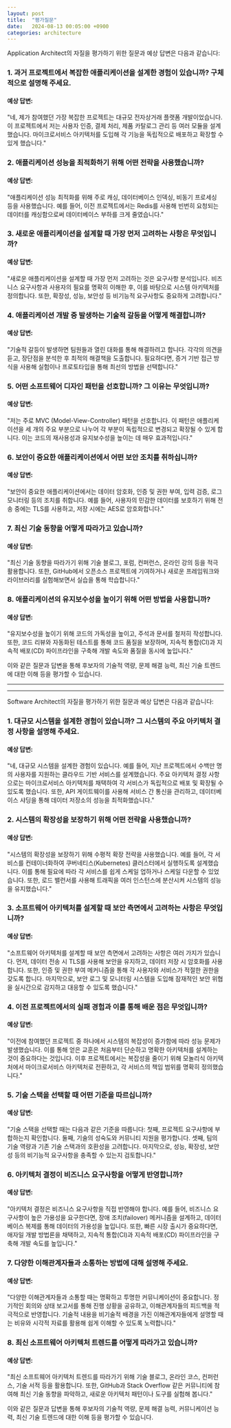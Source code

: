 ```yaml
---
layout: post
title:  "평가질문"
date:   2024-08-13 00:05:00 +0900
categories: architecture
---
```


Application Architect의 자질을 평가하기 위한 질문과 예상 답변은 다음과 같습니다:

### 1. 과거 프로젝트에서 복잡한 애플리케이션을 설계한 경험이 있습니까? 구체적으로 설명해 주세요.
#### 예상 답변:
"네, 제가 참여했던 가장 복잡한 프로젝트는 대규모 전자상거래 플랫폼 개발이었습니다. 이 프로젝트에서 저는 사용자 인증, 결제 처리, 제품 카탈로그 관리 등 여러 모듈을 설계했습니다. 마이크로서비스 아키텍처를 도입해 각 기능을 독립적으로 배포하고 확장할 수 있게 했습니다."

### 2. 애플리케이션 성능을 최적화하기 위해 어떤 전략을 사용했습니까?
#### 예상 답변:
"애플리케이션 성능 최적화를 위해 주로 캐싱, 데이터베이스 인덱싱, 비동기 프로세싱 등을 사용했습니다. 예를 들어, 이전 프로젝트에서는 Redis를 사용해 빈번히 요청되는 데이터를 캐싱함으로써 데이터베이스 부하를 크게 줄였습니다."

### 3. 새로운 애플리케이션을 설계할 때 가장 먼저 고려하는 사항은 무엇입니까?
#### 예상 답변:
"새로운 애플리케이션을 설계할 때 가장 먼저 고려하는 것은 요구사항 분석입니다. 비즈니스 요구사항과 사용자의 필요를 명확히 이해한 후, 이를 바탕으로 시스템 아키텍처를 정의합니다. 또한, 확장성, 성능, 보안성 등 비기능적 요구사항도 중요하게 고려합니다."

### 4. 애플리케이션 개발 중 발생하는 기술적 갈등을 어떻게 해결합니까?
#### 예상 답변:
"기술적 갈등이 발생하면 팀원들과 열린 대화를 통해 해결하려고 합니다. 각각의 의견을 듣고, 장단점을 분석한 후 최적의 해결책을 도출합니다. 필요하다면, 증거 기반 접근 방식을 사용해 실험이나 프로토타입을 통해 최선의 방법을 선택합니다."

### 5. 어떤 소프트웨어 디자인 패턴을 선호합니까? 그 이유는 무엇입니까?
#### 예상 답변:
"저는 주로 MVC (Model-View-Controller) 패턴을 선호합니다. 이 패턴은 애플리케이션을 세 개의 주요 부분으로 나누어 각 부분이 독립적으로 변경되고 확장될 수 있게 합니다. 이는 코드의 재사용성과 유지보수성을 높이는 데 매우 효과적입니다."

### 6. 보안이 중요한 애플리케이션에서 어떤 보안 조치를 취하십니까?
#### 예상 답변:
"보안이 중요한 애플리케이션에서는 데이터 암호화, 인증 및 권한 부여, 입력 검증, 로그 모니터링 등의 조치를 취합니다. 예를 들어, 사용자의 민감한 데이터를 보호하기 위해 전송 중에는 TLS를 사용하고, 저장 시에는 AES로 암호화합니다."

### 7. 최신 기술 동향을 어떻게 따라가고 있습니까?
#### 예상 답변:
"최신 기술 동향을 따라가기 위해 기술 블로그, 포럼, 컨퍼런스, 온라인 강의 등을 적극 활용합니다. 또한, GitHub에서 오픈소스 프로젝트에 기여하거나 새로운 프레임워크와 라이브러리를 실험해보면서 실습을 통해 학습합니다."

### 8. 애플리케이션의 유지보수성을 높이기 위해 어떤 방법을 사용합니까?
#### 예상 답변:
"유지보수성을 높이기 위해 코드의 가독성을 높이고, 주석과 문서를 철저히 작성합니다. 또한, 코드 리뷰와 자동화된 테스트를 통해 코드 품질을 보장하며, 지속적 통합(CI)과 지속적 배포(CD) 파이프라인을 구축해 개발 속도와 품질을 동시에 높입니다."

이와 같은 질문과 답변을 통해 후보자의 기술적 역량, 문제 해결 능력, 최신 기술 트렌드에 대한 이해 등을 평가할 수 있습니다.


---
---


Software Architect의 자질을 평가하기 위한 질문과 예상 답변은 다음과 같습니다:

### 1. 대규모 시스템을 설계한 경험이 있습니까? 그 시스템의 주요 아키텍처 결정 사항을 설명해 주세요.
#### 예상 답변:
"네, 대규모 시스템을 설계한 경험이 있습니다. 예를 들어, 지난 프로젝트에서 수백만 명의 사용자를 지원하는 클라우드 기반 서비스를 설계했습니다. 주요 아키텍처 결정 사항으로는 마이크로서비스 아키텍처를 채택하여 각 서비스가 독립적으로 배포 및 확장될 수 있도록 했습니다. 또한, API 게이트웨이를 사용해 서비스 간 통신을 관리하고, 데이터베이스 샤딩을 통해 데이터 저장소의 성능을 최적화했습니다."

### 2. 시스템의 확장성을 보장하기 위해 어떤 전략을 사용했습니까?
#### 예상 답변:
"시스템의 확장성을 보장하기 위해 수평적 확장 전략을 사용했습니다. 예를 들어, 각 서비스를 컨테이너화하여 쿠버네티스(Kubernetes) 클러스터에서 실행하도록 설계했습니다. 이를 통해 필요에 따라 각 서비스를 쉽게 스케일 업하거나 스케일 다운할 수 있었습니다. 또한, 로드 밸런서를 사용해 트래픽을 여러 인스턴스에 분산시켜 시스템의 성능을 유지했습니다."

### 3. 소프트웨어 아키텍처를 설계할 때 보안 측면에서 고려하는 사항은 무엇입니까?
#### 예상 답변:
"소프트웨어 아키텍처를 설계할 때 보안 측면에서 고려하는 사항은 여러 가지가 있습니다. 먼저, 데이터 전송 시 TLS를 사용해 보안을 유지하고, 데이터 저장 시 암호화를 사용합니다. 또한, 인증 및 권한 부여 메커니즘을 통해 각 사용자와 서비스가 적절한 권한을 갖도록 합니다. 마지막으로, 보안 로그 및 모니터링 시스템을 도입해 잠재적인 보안 위협을 실시간으로 감지하고 대응할 수 있도록 했습니다."

### 4. 이전 프로젝트에서의 실패 경험과 이를 통해 배운 점은 무엇입니까?
#### 예상 답변:
"이전에 참여했던 프로젝트 중 하나에서 시스템의 복잡성이 증가함에 따라 성능 문제가 발생했습니다. 이를 통해 얻은 교훈은 처음부터 단순하고 명확한 아키텍처를 설계하는 것이 중요하다는 것입니다. 이후 프로젝트에서는 복잡성을 줄이기 위해 모놀리식 아키텍처에서 마이크로서비스 아키텍처로 전환하고, 각 서비스의 책임 범위를 명확히 정의했습니다."

### 5. 기술 스택을 선택할 때 어떤 기준을 따르십니까?
#### 예상 답변:
"기술 스택을 선택할 때는 다음과 같은 기준을 따릅니다: 첫째, 프로젝트 요구사항에 부합하는지 확인합니다. 둘째, 기술의 성숙도와 커뮤니티 지원을 평가합니다. 셋째, 팀의 기술 역량과 기존 기술 스택과의 호환성을 고려합니다. 마지막으로, 성능, 확장성, 보안성 등의 비기능적 요구사항을 충족할 수 있는지 검토합니다."

### 6. 아키텍처 결정이 비즈니스 요구사항을 어떻게 반영합니까?
#### 예상 답변:
"아키텍처 결정은 비즈니스 요구사항을 직접 반영해야 합니다. 예를 들어, 비즈니스 요구사항이 높은 가용성을 요구한다면, 장애 조치(failover) 메커니즘을 설계하고, 데이터베이스 복제를 통해 데이터의 가용성을 높입니다. 또한, 빠른 시장 출시가 중요하다면, 애자일 개발 방법론을 채택하고, 지속적 통합(CI)과 지속적 배포(CD) 파이프라인을 구축해 개발 속도를 높입니다."

### 7. 다양한 이해관계자들과 소통하는 방법에 대해 설명해 주세요.
#### 예상 답변:
"다양한 이해관계자들과 소통할 때는 명확하고 투명한 커뮤니케이션이 중요합니다. 정기적인 회의와 상태 보고서를 통해 진행 상황을 공유하고, 이해관계자들의 피드백을 적극적으로 반영합니다. 기술적 내용을 비기술적 배경을 가진 이해관계자들에게 설명할 때는 비유와 시각적 자료를 활용해 쉽게 이해할 수 있도록 노력합니다."

### 8. 최신 소프트웨어 아키텍처 트렌드를 어떻게 따라가고 있습니까?
#### 예상 답변:
"최신 소프트웨어 아키텍처 트렌드를 따라가기 위해 기술 블로그, 온라인 코스, 컨퍼런스, 기술 서적 등을 활용합니다. 또한, GitHub과 Stack Overflow 같은 커뮤니티에 참여해 최신 기술 동향을 파악하고, 새로운 아키텍처 패턴이나 도구를 실험해 봅니다."

이와 같은 질문과 답변을 통해 후보자의 기술적 역량, 문제 해결 능력, 커뮤니케이션 능력, 최신 기술 트렌드에 대한 이해 등을 평가할 수 있습니다.
